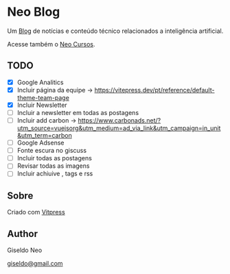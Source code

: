 # Neo Blog

Um [Blog](https://giseldo.github.io/blog/) de notícias e conteúdo técnico relacionados a inteligência artificial.

Acesse também o [Neo Cursos](https://giseldo.github.io/cursos/).

## TODO

- [x] Google Analitics 
- [x] Incluir página da equipe -> https://vitepress.dev/pt/reference/default-theme-team-page
- [x] Incluir Newsletter
- [ ] Incluir a newsletter em todas as postagens
- [ ] Incluir add carbon -> https://www.carbonads.net/?utm_source=vuejsorg&utm_medium=ad_via_link&utm_campaign=in_unit&utm_term=carbon
- [ ] Google Adsense 
- [ ] Fonte escura no giscuss
- [ ] Incluir todas as postagens
- [ ] Revisar todas as imagens
- [ ] Incluir achiuive , tags e rss

## Sobre

Criado com [Vitpress](https://vitepress.dev/)

## Author 

Giseldo Neo

giseldo@gmail.com
